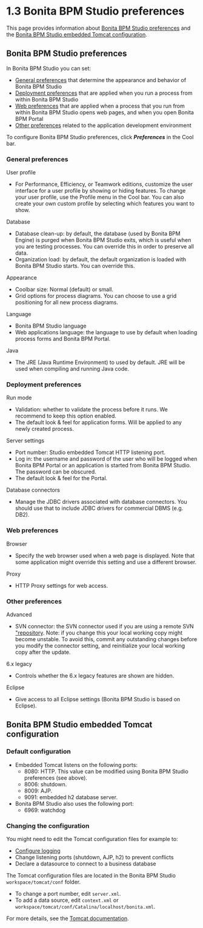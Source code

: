 # 1.3 Bonita BPM Studio preferences

This page provides information about [Bonita BPM Studio preferences](#preferences) and the [Bonita BPM Studio embedded
Tomcat configuration](#tomcat).

## Bonita BPM Studio preferences

In Bonita BPM Studio you can set:

* [General preferences](#general) that determine the appearance and behavior of Bonita BPM Studio
* [Deployment preferences](#deployment) that are applied when you run a process from within
Bonita BPM Studio
* [Web preferences](#web) that are applied when a process that you run from within Bonita BPM Studio opens
web pages, and when you open Bonita BPM Portal
* [Other preferences](#other) related to the application development environment

To configure Bonita BPM Studio preferences, click _**Preferences**_ in the Cool bar.

### General preferences
User profile

* For Performance, Efficiency, or Teamwork editions, customize the user interface for a user profile by
showing or hiding features. To change your user profile, use the Profile menu in the Cool bar. You can also
create your own custom profile by selecting which features you want to show.

Database

* Database clean-up: by default, the database (used by Bonita BPM Engine) is purged when Bonita BPM Studio exits, which is
useful when you are testing processes. You can override this in order to preserve all data.
* Organization load: by default, the default organization is loaded with Bonita BPM Studio starts. You can
override this.

Appearance

* Coolbar size: Normal (default) or small.
* Grid options for process diagrams. You can choose to use a grid positioning for all new process diagrams.

Language

* Bonita BPM Studio language
* Web applications language: the language to use by default when loading process forms and Bonita BPM Portal.

Java

* The JRE (Java Runtime Environment) to used by default. JRE will be used when compiling and running Java
code.

### Deployment preferences
Run mode

* Validation: whether to validate the process before it runs. We recommend to keep this option enabled.
* The default look & feel for application forms. Will be applied to any newly created process.

Server settings

* Port number: Studio embedded Tomcat HTTP listening port.
* Log in: the username and password of the user who will be logged when Bonita BPM Portal or an application is
started from Bonita BPM Studio. The password can be obscured.
* The default look & feel for the Portal.

Database connectors

* Manage the JDBC drivers associated with database connectors. You should use that to include JDBC drivers
for commercial DBMS (e.g. DB2).

### Web preferences
Browser

* Specify the web browser used when a web page is displayed. Note that some application might override this
setting and use a different browser.

Proxy

* HTTP Proxy settings for web access.

### Other preferences
Advanced

* SVN connector: the SVN connector used if you are using a remote SVN ["repository](workspaces-and-repositories.md). Note: if you change this your local working copy might become unstable. 
To avoid this, commit any outstanding changes before you modify the connector setting, and reinitialize your local working copy after the update. 

6.x legacy

* Controls whether the 6.x legacy features are shown are hidden.

Eclipse

* Give access to all Eclipse settings (Bonita BPM Studio is based on Eclipse).

## Bonita BPM Studio embedded Tomcat configuration

### Default configuration

* Embedded Tomcat listens on the following ports:
  * 8080: HTTP. This value can be modified using Bonita BPM Studio preferences (see above).
  * 8006: shutdown.
  * 8009: AJP.
  * 9091: embedded h2 database server.
* Bonita BPM Studio also uses the following port:
  * 6969: watchdog

### Changing the configuration

You might need to edit the Tomcat configuration files for example to:

* [Configure logging](logging.md)
* Change listening ports (shutdown, AJP, h2) to prevent conflicts
* Declare a datasource to connect to a business database

The Tomcat configuration files are located in the Bonita BPM Studio
`workspace/tomcat/conf`
folder. 

* To change a port number, edit 
`server.xml`. 
* To add a data source, edit
`context.xml`
or
`workspace/tomcat/conf/Catalina/localhost/bonita.xml`.

For more details, see the [Tomcat documentation](http://tomcat.apache.org/tomcat-7.0-doc/).